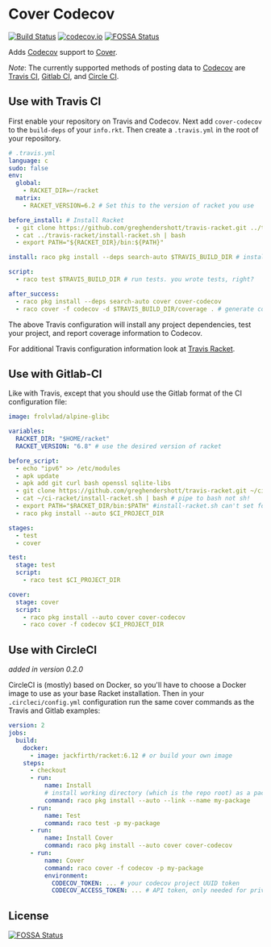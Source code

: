 # Cover Codecov

[![Build Status](https://travis-ci.org/codecov/codecov-racket.svg?branch=master)](https://travis-ci.org/codecov/codecov-racket)
[![codecov.io](https://codecov.io/github/codecov/codecov-racket/coverage.svg?branch=master)](https://codecov.io/github/codecov/codecov-racket?branch=master)
[![FOSSA Status](https://app.fossa.com/api/projects/git%2Bgithub.com%2Fcodecov%2Fcodecov-racket.svg?type=shield)](https://app.fossa.com/projects/git%2Bgithub.com%2Fcodecov%2Fcodecov-racket?ref=badge_shield)

Adds [Codecov](https://codecov.io/) support to [Cover](https://github.com/florence/cover).

_Note_:  The currently supported methods of posting data to [Codecov](https://codecov.io/) are [Travis CI](https://travis-ci.org/), [Gitlab CI](https://about.gitlab.com/gitlab-ci/),
and [Circle CI](https://circleci.com/).

## Use with Travis CI
First enable your repository on Travis and Codecov.
Next add `cover-codecov` to the `build-deps` of your `info.rkt`.
Then create a `.travis.yml` in the root of your repository.

```yml
# .travis.yml
language: c
sudo: false
env:
  global:
    - RACKET_DIR=~/racket
  matrix:
    - RACKET_VERSION=6.2 # Set this to the version of racket you use

before_install: # Install Racket
  - git clone https://github.com/greghendershott/travis-racket.git ../travis-racket
  - cat ../travis-racket/install-racket.sh | bash
  - export PATH="${RACKET_DIR}/bin:${PATH}"

install: raco pkg install --deps search-auto $TRAVIS_BUILD_DIR # install dependencies

script:
  - raco test $TRAVIS_BUILD_DIR # run tests. you wrote tests, right?

after_success:
  - raco pkg install --deps search-auto cover cover-codecov
  - raco cover -f codecov -d $TRAVIS_BUILD_DIR/coverage . # generate coverage information for coveralls
```
The above Travis configuration will install any project dependencies, test your project, and report coverage information to Codecov.

For additional Travis configuration information look at [Travis Racket](https://github.com/greghendershott/travis-racket).

## Use with Gitlab-CI
Like with Travis, except that you should use the Gitlab format
of the CI configuration file:

```yml
image: frolvlad/alpine-glibc

variables:
  RACKET_DIR: "$HOME/racket"
  RACKET_VERSION: "6.8" # use the desired version of racket

before_script:
  - echo "ipv6" >> /etc/modules
  - apk update
  - apk add git curl bash openssl sqlite-libs
  - git clone https://github.com/greghendershott/travis-racket.git ~/ci-racket
  - cat ~/ci-racket/install-racket.sh | bash # pipe to bash not sh!
  - export PATH="$RACKET_DIR/bin:$PATH" #install-racket.sh can't set for us
  - raco pkg install --auto $CI_PROJECT_DIR

stages:
  - test
  - cover

test:
  stage: test
  script:
    - raco test $CI_PROJECT_DIR

cover:
  stage: cover
  script:
    - raco pkg install --auto cover cover-codecov
    - raco cover -f codecov $CI_PROJECT_DIR
```

## Use with CircleCI

*added in version 0.2.0*

CircleCI is (mostly) based on Docker, so you'll have to choose a Docker image to
use as your base Racket installation. Then in your `.circleci/config.yml`
configuration run the same cover commands as the Travis and Gitlab examples:

```yml
version: 2
jobs:
  build:
    docker:
      - image: jackfirth/racket:6.12 # or build your own image
    steps:
      - checkout
      - run:
          name: Install
          # install working directory (which is the repo root) as a package
          command: raco pkg install --auto --link --name my-package
      - run:
          name: Test
          command: raco test -p my-package
      - run:
          name: Install Cover
          command: raco pkg install --auto cover cover-codecov
      - run:
          name: Cover
          command: raco cover -f codecov -p my-package
          environment:
            CODECOV_TOKEN: ... # your codecov project UUID token
            CODECOV_ACCESS_TOKEN: ... # API token, only needed for private repos
```

## License
[![FOSSA Status](https://app.fossa.com/api/projects/git%2Bgithub.com%2Fcodecov%2Fcodecov-racket.svg?type=large)](https://app.fossa.com/projects/git%2Bgithub.com%2Fcodecov%2Fcodecov-racket?ref=badge_large)